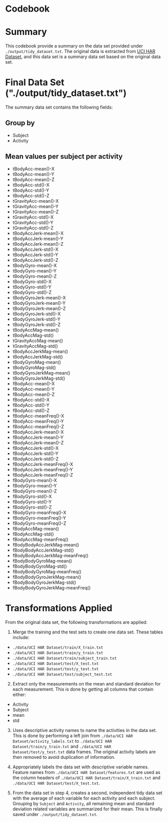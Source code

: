 Codebook
==================================== 
# Summary
This codebook provide a summary on the data set provided under `./output/tidy_dataset.txt`.  The original data is extracted from [UCI HAR Dataset](https://d396qusza40orc.cloudfront.net/getdata%2Fprojectfiles%2FUCI%20HAR%20Dataset.zip), and this data set is a summary data set based on the original data set.

# Final Data Set ("./output/tidy_dataset.txt")
The summary data set contains the following fields:

## Group by
- Subject
- Activity

## Mean values per subject per activity
- tBodyAcc-mean()-X
- tBodyAcc-mean()-Y
- tBodyAcc-mean()-Z
- tBodyAcc-std()-X
- tBodyAcc-std()-Y
- tBodyAcc-std()-Z
- tGravityAcc-mean()-X
- tGravityAcc-mean()-Y
- tGravityAcc-mean()-Z
- tGravityAcc-std()-X
- tGravityAcc-std()-Y
- tGravityAcc-std()-Z
- tBodyAccJerk-mean()-X
- tBodyAccJerk-mean()-Y
- tBodyAccJerk-mean()-Z
- tBodyAccJerk-std()-X
- tBodyAccJerk-std()-Y
- tBodyAccJerk-std()-Z
- tBodyGyro-mean()-X
- tBodyGyro-mean()-Y
- tBodyGyro-mean()-Z
- tBodyGyro-std()-X
- tBodyGyro-std()-Y
- tBodyGyro-std()-Z
- tBodyGyroJerk-mean()-X
- tBodyGyroJerk-mean()-Y
- tBodyGyroJerk-mean()-Z
- tBodyGyroJerk-std()-X
- tBodyGyroJerk-std()-Y
- tBodyGyroJerk-std()-Z
- tBodyAccMag-mean()
- tBodyAccMag-std()
- tGravityAccMag-mean()
- tGravityAccMag-std()
- tBodyAccJerkMag-mean()
- tBodyAccJerkMag-std()
- tBodyGyroMag-mean()
- tBodyGyroMag-std()
- tBodyGyroJerkMag-mean()
- tBodyGyroJerkMag-std()
- fBodyAcc-mean()-X
- fBodyAcc-mean()-Y
- fBodyAcc-mean()-Z
- fBodyAcc-std()-X
- fBodyAcc-std()-Y
- fBodyAcc-std()-Z
- fBodyAcc-meanFreq()-X
- fBodyAcc-meanFreq()-Y
- fBodyAcc-meanFreq()-Z
- fBodyAccJerk-mean()-X
- fBodyAccJerk-mean()-Y
- fBodyAccJerk-mean()-Z
- fBodyAccJerk-std()-X
- fBodyAccJerk-std()-Y
- fBodyAccJerk-std()-Z
- fBodyAccJerk-meanFreq()-X
- fBodyAccJerk-meanFreq()-Y
- fBodyAccJerk-meanFreq()-Z
- fBodyGyro-mean()-X
- fBodyGyro-mean()-Y
- fBodyGyro-mean()-Z
- fBodyGyro-std()-X
- fBodyGyro-std()-Y
- fBodyGyro-std()-Z
- fBodyGyro-meanFreq()-X
- fBodyGyro-meanFreq()-Y
- fBodyGyro-meanFreq()-Z
- fBodyAccMag-mean()
- fBodyAccMag-std()
- fBodyAccMag-meanFreq()
- fBodyBodyAccJerkMag-mean()
- fBodyBodyAccJerkMag-std()
- fBodyBodyAccJerkMag-meanFreq()
- fBodyBodyGyroMag-mean()
- fBodyBodyGyroMag-std()
- fBodyBodyGyroMag-meanFreq()
- fBodyBodyGyroJerkMag-mean()
- fBodyBodyGyroJerkMag-std()
- fBodyBodyGyroJerkMag-meanFreq()

# Transformations Applied
From the original data set, the following transformations are applied:

1. Merge the training and the test sets to create one data set.  These tables include:
  - `./data/UCI HAR Dataset/train/X_train.txt`
  - `./data/UCI HAR Dataset/train/y_train.txt`
  - `./data/UCI HAR Dataset/train/subject_train.txt`
  - `./data/UCI HAR Dataset/test/X_test.txt`
  - `./data/UCI HAR Dataset/test/y_test.txt`
  - `./data/UCI HAR Dataset/test/subject_test.txt`
  
2. Extract only the measurements on the mean and standard deviation for each measurement.  This is done by getting all columns that contain either:
  - Activity
  - Subject
  - mean
  - std
  
3. Uses descriptive activity names to name the activities in the data set.  This is done by performing a left join from `./data/UCI HAR Dataset/activity_labels.txt` to `./data/UCI HAR Dataset/train/y_train.txt` and `./data/UCI HAR Dataset/test/y_test.txt` data frames.  The original activity labels are then removed to avoid duplication of information.

4. Appropriately labels the data set with descriptive variable names.  Feature names from `./data/UCI HAR Dataset/features.txt` are used as the column headers of `./data/UCI HAR Dataset/train/X_train.txt` and `./data/UCI HAR Dataset/test/X_test.txt`.

5. From the data set in step 4, creates a second, independent tidy data set with the average of each variable for each activity and each subject.  Grouping by `Subject` and `Activity`, all remaining mean and standard deviation related variables are summarized for their mean.  This is finally saved under `./output/tidy_dataset.txt`.